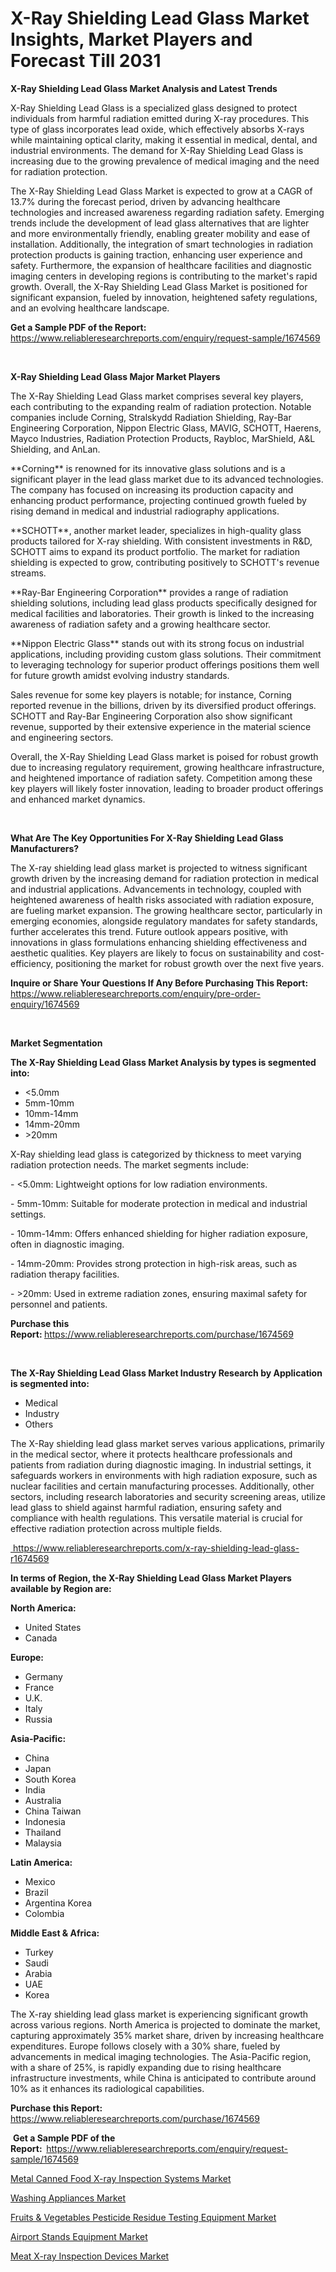 <p><h1>X-Ray Shielding Lead Glass Market Insights, Market Players and Forecast Till 2031</h1></p><p><strong>X-Ray Shielding Lead Glass Market Analysis and Latest Trends</strong></p>
<p><p>X-Ray Shielding Lead Glass is a specialized glass designed to protect individuals from harmful radiation emitted during X-ray procedures. This type of glass incorporates lead oxide, which effectively absorbs X-rays while maintaining optical clarity, making it essential in medical, dental, and industrial environments. The demand for X-Ray Shielding Lead Glass is increasing due to the growing prevalence of medical imaging and the need for radiation protection.</p><p>The X-Ray Shielding Lead Glass Market is expected to grow at a CAGR of 13.7% during the forecast period, driven by advancing healthcare technologies and increased awareness regarding radiation safety. Emerging trends include the development of lead glass alternatives that are lighter and more environmentally friendly, enabling greater mobility and ease of installation. Additionally, the integration of smart technologies in radiation protection products is gaining traction, enhancing user experience and safety. Furthermore, the expansion of healthcare facilities and diagnostic imaging centers in developing regions is contributing to the market's rapid growth. Overall, the X-Ray Shielding Lead Glass Market is positioned for significant expansion, fueled by innovation, heightened safety regulations, and an evolving healthcare landscape.</p></p>
<p><strong>Get a Sample PDF of the Report:&nbsp;</strong> <a href="https://www.reliableresearchreports.com/enquiry/request-sample/1674569?utm_campaign=1629&utm_medium=2&utm_source=Github&utm_content=ia&utm_term=13102024&utm_id=x-ray-shielding-lead-glass">https://www.reliableresearchreports.com/enquiry/request-sample/1674569</a></p>
<p>&nbsp;</p>
<p><strong>X-Ray Shielding Lead Glass Major Market Players</strong></p>
<p><p>The X-Ray Shielding Lead Glass market comprises several key players, each contributing to the expanding realm of radiation protection. Notable companies include Corning, Stralskydd Radiation Shielding, Ray-Bar Engineering Corporation, Nippon Electric Glass, MAVIG, SCHOTT, Haerens, Mayco Industries, Radiation Protection Products, Raybloc, MarShield, A&L Shielding, and AnLan.</p><p>**Corning** is renowned for its innovative glass solutions and is a significant player in the lead glass market due to its advanced technologies. The company has focused on increasing its production capacity and enhancing product performance, projecting continued growth fueled by rising demand in medical and industrial radiography applications.</p><p>**SCHOTT**, another market leader, specializes in high-quality glass products tailored for X-ray shielding. With consistent investments in R&D, SCHOTT aims to expand its product portfolio. The market for radiation shielding is expected to grow, contributing positively to SCHOTT's revenue streams.</p><p>**Ray-Bar Engineering Corporation** provides a range of radiation shielding solutions, including lead glass products specifically designed for medical facilities and laboratories. Their growth is linked to the increasing awareness of radiation safety and a growing healthcare sector.</p><p>**Nippon Electric Glass** stands out with its strong focus on industrial applications, including providing custom glass solutions. Their commitment to leveraging technology for superior product offerings positions them well for future growth amidst evolving industry standards.</p><p>Sales revenue for some key players is notable; for instance, Corning reported revenue in the billions, driven by its diversified product offerings. SCHOTT and Ray-Bar Engineering Corporation also show significant revenue, supported by their extensive experience in the material science and engineering sectors.</p><p>Overall, the X-Ray Shielding Lead Glass market is poised for robust growth due to increasing regulatory requirement, growing healthcare infrastructure, and heightened importance of radiation safety. Competition among these key players will likely foster innovation, leading to broader product offerings and enhanced market dynamics.</p></p>
<p>&nbsp;</p>
<p><strong>What Are The Key Opportunities For X-Ray Shielding Lead Glass Manufacturers?</strong></p>
<p><p>The X-ray shielding lead glass market is projected to witness significant growth driven by the increasing demand for radiation protection in medical and industrial applications. Advancements in technology, coupled with heightened awareness of health risks associated with radiation exposure, are fueling market expansion. The growing healthcare sector, particularly in emerging economies, alongside regulatory mandates for safety standards, further accelerates this trend. Future outlook appears positive, with innovations in glass formulations enhancing shielding effectiveness and aesthetic qualities. Key players are likely to focus on sustainability and cost-efficiency, positioning the market for robust growth over the next five years.</p></p>
<p><strong>Inquire or Share Your Questions If Any Before Purchasing This Report:</strong> <a href="https://www.reliableresearchreports.com/enquiry/pre-order-enquiry/1674569?utm_campaign=1629&utm_medium=2&utm_source=Github&utm_content=ia&utm_term=13102024&utm_id=x-ray-shielding-lead-glass">https://www.reliableresearchreports.com/enquiry/pre-order-enquiry/1674569</a></p>
<p>&nbsp;</p>
<p><strong>Market Segmentation</strong></p>
<p><strong>The X-Ray Shielding Lead Glass Market Analysis by types is segmented into:</strong></p>
<p><ul><li><5.0mm</li><li>5mm-10mm</li><li>10mm-14mm</li><li>14mm-20mm</li><li>>20mm</li></ul></p>
<p><p>X-Ray shielding lead glass is categorized by thickness to meet varying radiation protection needs. The market segments include: </p><p>- <5.0mm: Lightweight options for low radiation environments.</p><p>- 5mm-10mm: Suitable for moderate protection in medical and industrial settings.</p><p>- 10mm-14mm: Offers enhanced shielding for higher radiation exposure, often in diagnostic imaging.</p><p>- 14mm-20mm: Provides strong protection in high-risk areas, such as radiation therapy facilities.</p><p>- >20mm: Used in extreme radiation zones, ensuring maximal safety for personnel and patients.</p></p>
<p><strong>Purchase this Report:&nbsp;</strong><a href="https://www.reliableresearchreports.com/purchase/1674569?utm_campaign=1629&utm_medium=2&utm_source=Github&utm_content=ia&utm_term=13102024&utm_id=x-ray-shielding-lead-glass">https://www.reliableresearchreports.com/purchase/1674569</a></p>
<p>&nbsp;</p>
<p><strong>The X-Ray Shielding Lead Glass Market Industry Research by Application is segmented into:</strong></p>
<p><ul><li>Medical</li><li>Industry</li><li>Others</li></ul></p>
<p><p>The X-Ray shielding lead glass market serves various applications, primarily in the medical sector, where it protects healthcare professionals and patients from radiation during diagnostic imaging. In industrial settings, it safeguards workers in environments with high radiation exposure, such as nuclear facilities and certain manufacturing processes. Additionally, other sectors, including research laboratories and security screening areas, utilize lead glass to shield against harmful radiation, ensuring safety and compliance with health regulations. This versatile material is crucial for effective radiation protection across multiple fields.</p></p>
<p><a href="https://www.reliableresearchreports.com/x-ray-shielding-lead-glass-r1674569?utm_campaign=1629&utm_medium=2&utm_source=Github&utm_content=ia&utm_term=13102024&utm_id=x-ray-shielding-lead-glass">&nbsp;https://www.reliableresearchreports.com/x-ray-shielding-lead-glass-r1674569</a></p>
<p><strong>In terms of Region, the X-Ray Shielding Lead Glass Market Players available by Region are:</strong></p>
<p>
    <p> <strong> North America: </strong>
        <ul>
            <li>United States</li>
            <li>Canada</li>
        </ul>
        </p> 
    <p> <strong> Europe: </strong>
        <ul>
            <li>Germany</li>
            <li>France</li>
            <li>U.K.</li>
            <li>Italy</li>
            <li>Russia</li>
        </ul>
        </p> 
    <p> <strong> Asia-Pacific: </strong>
        <ul>
            <li>China</li>
            <li>Japan</li>
            <li>South Korea</li>
            <li>India</li>
            <li>Australia</li>
            <li>China Taiwan</li>
            <li>Indonesia</li>
            <li>Thailand</li>
            <li>Malaysia</li>
        </ul>
        </p> 
    <p> <strong> Latin America: </strong>
        <ul>
            <li>Mexico</li>
            <li>Brazil</li>
            <li>Argentina Korea</li>
            <li>Colombia</li>
        </ul>
        </p> 
    <p> <strong> Middle East & Africa: </strong>
        <ul>
            <li>Turkey</li>
            <li>Saudi</li>
            <li>Arabia</li>
            <li>UAE</li>
            <li>Korea</li>
        </ul>
    </p>
    </p>
<p><p>The X-ray shielding lead glass market is experiencing significant growth across various regions. North America is projected to dominate the market, capturing approximately 35% market share, driven by increasing healthcare expenditures. Europe follows closely with a 30% share, fueled by advancements in medical imaging technologies. The Asia-Pacific region, with a share of 25%, is rapidly expanding due to rising healthcare infrastructure investments, while China is anticipated to contribute around 10% as it enhances its radiological capabilities.</p></p>
<p><strong>Purchase this Report: </strong><a href="https://www.reliableresearchreports.com/purchase/1674569?utm_campaign=1629&utm_medium=2&utm_source=Github&utm_content=ia&utm_term=13102024&utm_id=x-ray-shielding-lead-glass">https://www.reliableresearchreports.com/purchase/1674569</a></p>
<p>&nbsp;<strong>Get a Sample PDF of the Report:&nbsp;&nbsp;</strong><a href="https://www.reliableresearchreports.com/enquiry/request-sample/1674569?utm_campaign=1629&utm_medium=2&utm_source=Github&utm_content=ia&utm_term=13102024&utm_id=x-ray-shielding-lead-glass">https://www.reliableresearchreports.com/enquiry/request-sample/1674569</a></p>
<p><strong></strong></p>
<p><p><a href="https://www.linkedin.com/pulse/metal-canned-food-x-ray-inspection-systems-sector-surge-148-eaaxc?utm_campaign=1629&utm_medium=2&utm_source=Github&utm_content=ia&utm_term=13102024&utm_id=x-ray-shielding-lead-glass">Metal Canned Food X-ray Inspection Systems Market</a></p><p><a href="https://issuu.com/reportprime-2/docs/washing-appliances-market-size-2030_ea5a7d376f2e12?utm_campaign=1629&utm_medium=2&utm_source=Github&utm_content=ia&utm_term=13102024&utm_id=x-ray-shielding-lead-glass">Washing Appliances Market</a></p><p><a href="https://www.linkedin.com/pulse/fruits-vegetables-pesticide-residue-testing-equipment-momentum-qsbpe?utm_campaign=1629&utm_medium=2&utm_source=Github&utm_content=ia&utm_term=13102024&utm_id=x-ray-shielding-lead-glass">Fruits & Vegetables Pesticide Residue Testing Equipment Market</a></p><p><a href="https://www.linkedin.com/pulse/airport-stands-equipment-value-chain-analysis-from-rzdbe?utm_campaign=1629&utm_medium=2&utm_source=Github&utm_content=ia&utm_term=13102024&utm_id=x-ray-shielding-lead-glass">Airport Stands Equipment Market</a></p><p><a href="https://www.linkedin.com/pulse/meat-x-ray-inspection-devices-market-refracting-trends-consumer-zarfc?utm_campaign=1629&utm_medium=2&utm_source=Github&utm_content=ia&utm_term=13102024&utm_id=x-ray-shielding-lead-glass">Meat X-ray Inspection Devices Market</a></p></p>